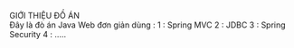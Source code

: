 GIỚI THIỆU ĐỒ ÁN  
Đây là đò án Java Web đơn giản dùng : 
1 : Spring MVC 
2 : JDBC 
3 : Spring Security
4 : .....
